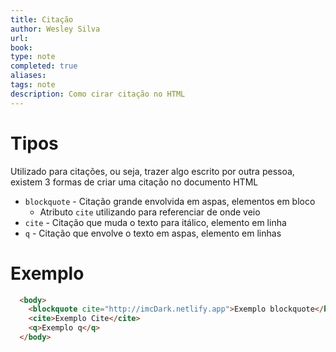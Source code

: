 ```yaml
---
title: Citação
author: Wesley Silva
url:
book:
type: note
completed: true
aliases:
tags: note
description: Como cirar citação no HTML 
---
```

# Tipos
Utilizado para citações, ou seja, trazer algo escrito por outra pessoa, existem 3 formas de criar uma citação no documento HTML
- `blockquote` - Citação grande envolvida em aspas, elementos em bloco
	- Atributo `cite` utilizando para referenciar de onde veio
- `cite` - Citação que muda o texto para itálico, elemento em linha
- `q` - Citação que envolve o texto em aspas, elemento em linhas

# Exemplo
```html
  <body>
    <blockquote cite="http://imcDark.netlify.app">Exemplo blockquote</blockquote>
    <cite>Exemplo Cite</cite>
    <q>Exemplo q</q>
  </body>
```